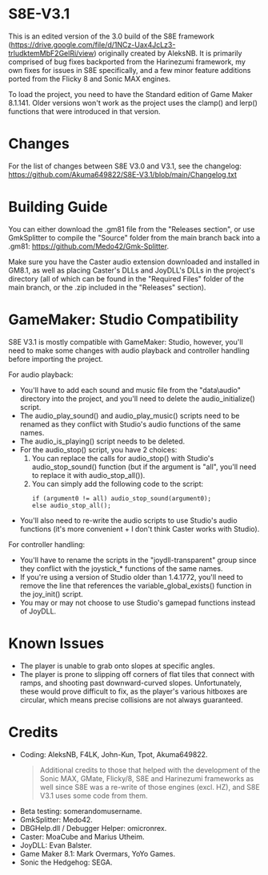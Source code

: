 # S8E-V3.1
This is an edited version of the 3.0 build of the S8E framework (https://drive.google.com/file/d/1NCz-Uax4JcLz3-trludktemMbF2GelRi/view) originally created by AleksNB. It is primarily comprised of bug fixes backported from the Harinezumi framework, my own fixes for issues in S8E specifically, and a few minor feature additions ported from the Flicky 8 and Sonic MAX engines.

To load the project, you need to have the Standard edition of Game Maker 8.1.141. Older versions won't work as the project uses the clamp() and lerp() functions that were introduced in that version.

# Changes
For the list of changes between S8E V3.0 and V3.1, see the changelog:
https://github.com/Akuma649822/S8E-V3.1/blob/main/Changelog.txt

# Building Guide
You can either download the .gm81 file from the "Releases section", or use GmkSplitter to compile the "Source" folder from the main branch back into a .gm81: https://github.com/Medo42/Gmk-Splitter.

Make sure you have the Caster audio extension downloaded and installed in GM8.1, as well as placing Caster's DLLs and JoyDLL's DLLs in the project's directory (all of which can be found in the "Required Files" folder of the main branch, or the .zip included in the "Releases" section).

# GameMaker: Studio Compatibility
S8E V3.1 is mostly compatible with GameMaker: Studio, however, you'll need to make some changes with audio playback and controller handling before importing the project.

For audio playback:
- You'll have to add each sound and music file from the "data\audio" directory into the project, and you'll need to delete the audio_initialize() script.
- The audio_play_sound() and audio_play_music() scripts need to be renamed as they conflict with Studio's audio functions of the same names.
- The audio_is_playing() script needs to be deleted.
- For the audio_stop() script, you have 2 choices:
  1. You can replace the calls for audio_stop() with Studio's audio_stop_sound() function (but if the argument is "all", you'll need to replace it with audio_stop_all()).
  2. You can simply add the following code to the script:
     ```
     if (argument0 != all) audio_stop_sound(argument0);
     else audio_stop_all();
     ```
- You'll also need to re-write the audio scripts to use Studio's audio functions (it's more convenient + I don't think Caster works with Studio).

For controller handling:
- You'll have to rename the scripts in the "joydll-transparent" group since they conflict with the joystick_* functions of the same names.
- If you're using a version of Studio older than 1.4.1772, you'll need to remove the line that references the variable_global_exists() function in the joy_init() script.
- You may or may not choose to use Studio's gamepad functions instead of JoyDLL.

# Known Issues
- The player is unable to grab onto slopes at specific angles.
- The player is prone to slipping off corners of flat tiles that connect with ramps, and shooting past downward-curved slopes. Unfortunately, these would prove difficult to fix, as the player's various hitboxes are circular, which means precise collisions are not always guaranteed.

# Credits
- Coding: AleksNB, F4LK, John-Kun, Tpot, Akuma649822.
  > Additional credits to those that helped with the development of the Sonic MAX, GMate, Flicky/8, S8E and Harinezumi frameworks as well since S8E was a re-write of those engines (excl. HZ), and S8E V3.1 uses some code from them.
- Beta testing: somerandomusername.
- GmkSplitter: Medo42.
- DBGHelp.dll / Debugger Helper: omicronrex.
- Caster: MoaCube and Marius Utheim.
- JoyDLL: Evan Balster.
- Game Maker 8.1: Mark Overmars, YoYo Games.
- Sonic the Hedgehog: SEGA.
